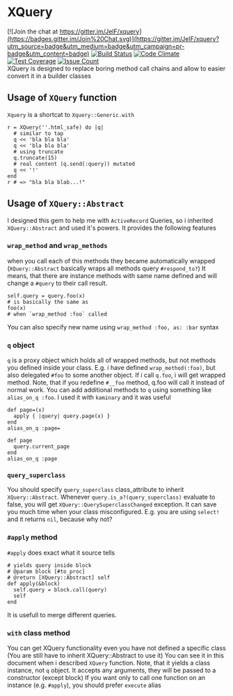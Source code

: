 # XQuery

[![Join the chat at https://gitter.im/JelF/xquery](https://badges.gitter.im/Join%20Chat.svg)](https://gitter.im/JelF/xquery?utm_source=badge&utm_medium=badge&utm_campaign=pr-badge&utm_content=badge)
[![Build Status](https://travis-ci.org/JelF/xquery.svg?branch=master)](https://travis-ci.org/JelF/xquery)
[![Code Climate](https://codeclimate.com/github/JelF/xquery/badges/gpa.svg)](https://codeclimate.com/github/JelF/xquery)
[![Test Coverage](https://codeclimate.com/github/JelF/xquery/badges/coverage.svg)](https://codeclimate.com/github/JelF/xquery/coverage)
[![Issue Count](https://codeclimate.com/github/JelF/xquery/badges/issue_count.svg)](https://codeclimate.com/github/JelF/xquery)  
XQuery is designed to replace boring method call chains and allow to easier
convert it in a builder classes
## Usage of `XQuery` function
`Xquery` is a shortcat to `Xquery::Generic.with`

```
r = XQuery(''.html_safe) do |q|
  # similar to tap
  q << 'bla bla bla'
  q << 'bla bla bla'
  # using truncate
  q.truncate(15)
  # real content (q.send(:query)) mutated
  q << '!'
end
r # => "bla bla blab...!"
```
## Usage of `XQuery::Abstract`
I designed this gem to help me with `ActiveRecord` Queries, so i inherited
`XQuery::Abstract` and used it's powers. It provides the following features
### `wrap_method` and `wrap_methods`
when you call each of this methods they became automatically wrapped
(`XQuery::Abstract` basically wraps all methods query `#respond_to?`)
It means, that there are instance methods with same name defined and will
change a `#query` to their call result.
```
self.query = query.foo(x)
# is basically the same as
foo(x)
# when `wrap_method :foo` called
```

You can also specify new name using `wrap_method :foo, as: :bar` syntax
### `q` object
`q` is a proxy object which holds all of wrapped methods,
but not methods you defined inside your class.
E.g. i have defined `wrap_method(:foo)`, but also delegated `#foo` to some
another object. If i call `q.foo`, i will get wrapped method.
Note, that if you redefine `#__foo` method, q.foo will call it instead of
normal work.
You can add additional methods to `q` using something like `alias_on_q :foo`.
I used it with `kaminary` and it was useful
```
def page=(x)
  apply { |query| query.page(x) }
end
alias_on_q :page=

def page
  query.current_page
end
alias_on_q :page
```

### `query_superclass`
You should specify `query_superclass` class_attribute to inherit
`XQuery::Abstract`. Whenever `query.is_a?(query_superclass)` evaluate to false,
you will get `XQuery::QuerySuperclassChanged` exception.
It can save you much time when your class misconfigured.
E.g. you are using `select!` and it returns `nil`, because why not?

### `#apply` method
`#apply` does exact what it source tells
```
# yields query inside block
# @param block [#to_proc]
# @return [XQuery::Abstract] self
def apply(&block)
  self.query = block.call(query)
  self
end
```
It is usefull to merge different queries.

### `with` class method
You can get XQuery functionality even you have not defined a specific class
(You are still have to inherit XQuery::Abstract to use it)
You can see it in this document when i described `XQuery` function.
Note, that it yields a class instance, not `q` object.
It accepts any arguments, they will be passed to a constructor (except block)
If you want only to call one function on an instance (e.g. `#apply`),
you should prefer `execute` alias
